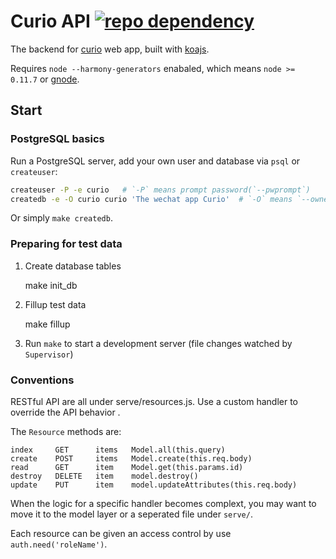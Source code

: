 # Curio API [![repo dependency](https://david-dm.org/CuriousityChina/curio-api.png)](https://david-dm.org/CuriousityChina/curio-api)

The backend for [curio](http://github.com/CuriousityChina/curio) web app, built with [koajs](http://koajs.com/).

Requires `node --harmony-generators` enabaled, which means `node >= 0.11.7` or [gnode](https://github.com/TooTallNate/gnode).

## Start

### PostgreSQL basics

Run a PostgreSQL server, add your own user and database via `psql` or `createuser`:

```bash
createuser -P -e curio   # `-P` means prompt password(`--pwprompt`)
createdb -e -O curio curio 'The wechat app Curio'  # `-O` means `--owner`.
```

Or simply `make createdb`.


### Preparing for test data

1. Create database tables

    make init_db

2. Fillup test data

    make fillup

3. Run `make` to start a development server (file changes watched by `Supervisor`)


### Conventions

RESTful API are all under serve/resources.js.
Use a custom handler to override the API behavior .

The `Resource` methods are:

    index     GET      items   Model.all(this.query)
    create    POST     items   Model.create(this.req.body)
    read      GET      item    Model.get(this.params.id)
    destroy   DELETE   item    model.destroy()
    update    PUT      item    model.updateAttributes(this.req.body)


When the logic for a specific handler becomes complext, you may want to move it to
the model layer or a seperated file under `serve/`.

Each resource can be given an access control by use `auth.need('roleName')`.

